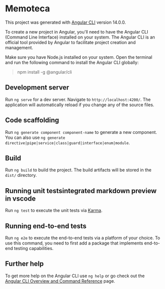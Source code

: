 # Memoteca

This project was generated with [Angular CLI](https://github.com/angular/angular-cli) version 14.0.0.

To create a new project in Angular, you'll need to have the Angular CLI (Command Line Interface) installed on your system. The Angular CLI is an official tool provided by Angular to facilitate project creation and management. 

Make sure you have Node.js installed on your system. Open the terminal and run the following command to install the Angular CLI globally:

> npm install -g @angular/cli

## Development server

Run `ng serve` for a dev server. Navigate to `http://localhost:4200/`. The application will automatically reload if you change any of the source files.

## Code scaffolding

Run `ng generate component component-name` to generate a new component. You can also use `ng generate directive|pipe|service|class|guard|interface|enum|module`.

## Build

Run `ng build` to build the project. The build artifacts will be stored in the `dist/` directory.

## Running unit testsintegrated markdown preview in vscode

Run `ng test` to execute the unit tests via [Karma](https://karma-runner.github.io).

## Running end-to-end tests

Run `ng e2e` to execute the end-to-end tests via a platform of your choice. To use this command, you need to first add a package that implements end-to-end testing capabilities.

## Further help

To get more help on the Angular CLI use `ng help` or go check out the [Angular CLI Overview and Command Reference](https://angular.io/cli) page.
